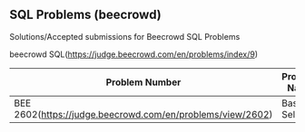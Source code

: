## SQL Problems (beecrowd)
Solutions/Accepted submissions for Beecrowd SQL Problems

beecrowd SQL(https://judge.beecrowd.com/en/problems/index/9)

| Problem Number | Problem Name | Solution |
| -------------- | ------------ | -------- |
| BEE 2602(https://judge.beecrowd.com/en/problems/view/2602) | Basic Select | BEE2602(https://github.com/zlucasftw/beecrowd-sql-problems/tree/main/Problems/BEE2062) | 
